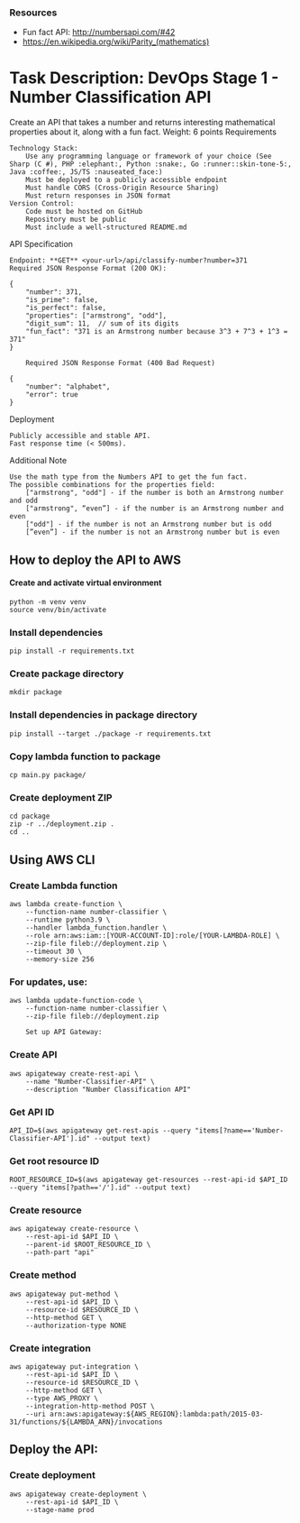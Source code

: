 ### Resources
- Fun fact API: http://numbersapi.com/#42
- https://en.wikipedia.org/wiki/Parity_(mathematics)

# Task Description: DevOps Stage 1 - Number Classification API

Create an API that takes a number and returns interesting mathematical properties about it, along with a fun fact.
Weight: 6 points
Requirements

    Technology Stack:
        Use any programming language or framework of your choice (See Sharp (C #), PHP :elephant:, Python :snake:, Go :runner::skin-tone-5:, Java :coffee:, JS/TS :nauseated_face:)
        Must be deployed to a publicly accessible endpoint
        Must handle CORS (Cross-Origin Resource Sharing)
        Must return responses in JSON format
    Version Control:
        Code must be hosted on GitHub
        Repository must be public
        Must include a well-structured README.md

API Specification

    Endpoint: **GET** <your-url>/api/classify-number?number=371
    Required JSON Response Format (200 OK):

```
{
    "number": 371,
    "is_prime": false,
    "is_perfect": false,
    "properties": ["armstrong", "odd"],
    "digit_sum": 11,  // sum of its digits
    "fun_fact": "371 is an Armstrong number because 3^3 + 7^3 + 1^3 = 371"
}

    Required JSON Response Format (400 Bad Request)

{
    "number": "alphabet",
    "error": true
}
```



Deployment

    Publicly accessible and stable API.
    Fast response time (< 500ms).

Additional Note

    Use the math type from the Numbers API to get the fun fact.
    The possible combinations for the properties field:
        ["armstrong", "odd"] - if the number is both an Armstrong number and odd
        ["armstrong", “even”] - if the number is an Armstrong number and even
        ["odd"] - if the number is not an Armstrong number but is odd
        [”even”] - if the number is not an Armstrong number but is even


## How to deploy the API to AWS

#### Create and activate virtual environment
```
python -m venv venv
source venv/bin/activate 
```

### Install dependencies
```
pip install -r requirements.txt
```

### Create package directory
```
mkdir package
```

### Install dependencies in package directory
```
pip install --target ./package -r requirements.txt
```

### Copy lambda function to package
```
cp main.py package/
```

### Create deployment ZIP
```
cd package
zip -r ../deployment.zip .
cd ..
```

## Using AWS CLI

### Create Lambda function
```
aws lambda create-function \
    --function-name number-classifier \
    --runtime python3.9 \
    --handler lambda_function.handler \
    --role arn:aws:iam::[YOUR-ACCOUNT-ID]:role/[YOUR-LAMBDA-ROLE] \
    --zip-file fileb://deployment.zip \
    --timeout 30 \
    --memory-size 256
```

### For updates, use:

```
aws lambda update-function-code \
    --function-name number-classifier \
    --zip-file fileb://deployment.zip

    Set up API Gateway:
```

### Create API

```
aws apigateway create-rest-api \
    --name "Number-Classifier-API" \
    --description "Number Classification API"
```

### Get API ID
```
API_ID=$(aws apigateway get-rest-apis --query "items[?name=='Number-Classifier-API'].id" --output text)
```

### Get root resource ID
```
ROOT_RESOURCE_ID=$(aws apigateway get-resources --rest-api-id $API_ID --query "items[?path=='/'].id" --output text)
```
### Create resource
```
aws apigateway create-resource \
    --rest-api-id $API_ID \
    --parent-id $ROOT_RESOURCE_ID \
    --path-part "api"
```

### Create method
```
aws apigateway put-method \
    --rest-api-id $API_ID \
    --resource-id $RESOURCE_ID \
    --http-method GET \
    --authorization-type NONE
```

### Create integration
```
aws apigateway put-integration \
    --rest-api-id $API_ID \
    --resource-id $RESOURCE_ID \
    --http-method GET \
    --type AWS_PROXY \
    --integration-http-method POST \
    --uri arn:aws:apigateway:${AWS_REGION}:lambda:path/2015-03-31/functions/${LAMBDA_ARN}/invocations
```
## Deploy the API:

### Create deployment
```
aws apigateway create-deployment \
    --rest-api-id $API_ID \
    --stage-name prod
``` 

